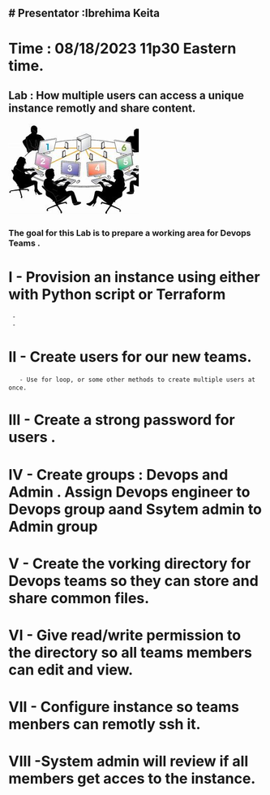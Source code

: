 
## # Presentator  :Ibrehima Keita 
# Time : 08/18/2023 11p30 Eastern time.
## Lab : How multiple users can access a unique instance remotly and share content.

![users](download.jpg)
### The goal for this Lab is to prepare a working area for Devops Teams .
# I - Provision an instance using either with Python script or Terraform 
     - 
     - 
# II - Create users for our new teams.
       - Use for loop, or some other methods to create multiple users at once.
# III - Create a strong password for users .
# IV  - Create groups : Devops and Admin . Assign Devops engineer to Devops group aand Ssytem admin to Admin group 
# V - Create the vorking directory for Devops teams so they can store and share common files.
# VI - Give read/write permission to the directory so all teams members can edit and view.
# VII - Configure instance  so teams menbers can remotly ssh it.
# VIII -System admin will review if all members get acces to the instance.
